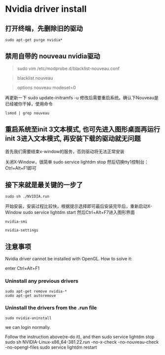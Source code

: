 # Nvidia driver install
## 打开终端，先删除旧的驱动

	sudo apt-get purge nvidia*
## 禁用自带的 nouveau nvidia驱动
	
>sudo vim /etc/modprobe.d/blacklist-nouveau.conf

>blacklist nouveau

>options nouveau modeset=0

再更新一下
	sudo update-initramfs -u
修改后需要重启系统。确认下Nouveau是已经被你干掉，使用命令

	lsmod | grep nouveau
## 重启系统至init 3文本模式, 也可先进入图形桌面再运行init 3进入文本模式, 再安装下载的驱动就无问题

首先我们需要结束x-window的服务，否则驱动将无法正常安装

关闭X-Window，很简单
	sudo service lightdm stop
然后切换tty1控制台：Ctrl+Alt+F1即可
## 接下来就是最关键的一步了
	sudo sh ./NVIDIA.run
开始安装，安装过程比较快，根据提示选择即可最后安装完毕后，重新启动X-Window
	sudo service lightdm start
然后Ctrl+Alt+F7进入图形界面

	nvidia-smi

	nvidia-settings
## 注意事项
Nvidia driver cannot be installed with OpenGL.
How to solve it:

enter Ctrl+Alt+F1

### Uninstall any previous drivers
	sudo apt-get remove nvidia-*
	sudo apt-get autoremove
### Uninstall the drivers from the .run file
	sudo nvidia-uninstall
we can login normally.

Follow the instruction above(re-do it), and then
	sudo service lightdm stop
	sudo sh NVIDIA-Linux-x86_64-381.22.run -no-x-check -no-nouveau-check -no-opengl-files
	sudo service lightdm restart



